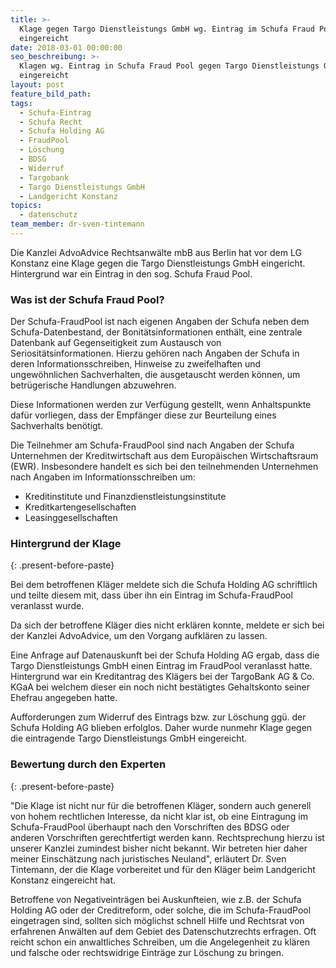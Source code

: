 ```yaml
---
title: >-
  Klage gegen Targo Dienstleistungs GmbH wg. Eintrag im Schufa Fraud Pool
  eingereicht
date: 2018-03-01 00:00:00
seo_beschreibung: >-
  Klagen wg. Eintrag in Schufa Fraud Pool gegen Targo Dienstleistungs GmbH
  eingereicht
layout: post
feature_bild_path:
tags:
  - Schufa-Eintrag
  - Schufa Recht
  - Schufa Holding AG
  - FraudPool
  - Löschung
  - BDSG
  - Widerruf
  - Targobank
  - Targo Dienstleistungs GmbH
  - Landgericht Konstanz
topics:
  - datenschutz
team_member: dr-sven-tintemann
---
```


Die Kanzlei AdvoAdvice Rechtsanwälte mbB aus Berlin hat vor dem LG Konstanz eine Klage gegen die Targo Dienstleistungs GmbH eingericht. Hintergrund war ein Eintrag in den sog. Schufa Fraud Pool.

### Was ist der Schufa Fraud Pool?

Der Schufa-FraudPool ist nach eigenen Angaben der Schufa neben dem Schufa-Datenbestand, der Bonitätsinformationen enthält, eine zentrale Datenbank auf Gegenseitigkeit zum Austausch von Seriositätsinformationen. Hierzu gehören nach Angaben der Schufa in deren Informationsschreiben, Hinweise zu zweifelhaften und ungewöhnlichen Sachverhalten, die ausgetauscht werden können, um betrügerische Handlungen abzuwehren.

Diese Informationen werden zur Verfügung gestellt, wenn Anhaltspunkte dafür vorliegen, dass der Empfänger diese zur Beurteilung eines Sachverhalts benötigt.

Die Teilnehmer am Schufa-FraudPool sind nach Angaben der Schufa Unternehmen der Kreditwirtschaft aus dem Europäischen Wirtschaftsraum (EWR). Insbesondere handelt es sich bei den teilnehmenden Unternehmen nach Angaben im Informationsschreiben um:

* Kreditinstitute und Finanzdienstleistungsinstitute
* Kreditkartengesellschaften
* Leasinggesellschaften

### Hintergrund der Klage
{: .present-before-paste}

Bei dem betroffenen Kläger meldete sich die Schufa Holding AG schriftlich und teilte diesem mit, dass über ihn ein Eintrag im Schufa-FraudPool veranlasst wurde.

Da sich der betroffene Kläger dies nicht erklären konnte, meldete er sich bei der Kanzlei AdvoAdvice, um den Vorgang aufklären zu lassen.

Eine Anfrage auf Datenauskunft bei der Schufa Holding AG ergab, dass die Targo Dienstleistungs GmbH einen Eintrag im FraudPool veranlasst hatte. Hintergrund war ein Kreditantrag des Klägers bei der TargoBank AG & Co. KGaA bei welchem dieser ein noch nicht bestätigtes Gehaltskonto seiner Ehefrau angegeben hatte.

Aufforderungen zum Widerruf des Eintrags bzw. zur Löschung ggü. der Schufa Holding AG blieben erfolglos. Daher wurde nunmehr Klage gegen die eintragende Targo Dienstleistungs GmbH eingereicht.

### Bewertung durch den Experten
{: .present-before-paste}

"Die Klage ist nicht nur für die betroffenen Kläger, sondern auch generell von hohem rechtlichen Interesse, da nicht klar ist, ob eine Eintragung im Schufa-FraudPool überhaupt nach den Vorschriften des BDSG oder anderen Vorschriften gerechtfertigt werden kann. Rechtsprechung hierzu ist unserer Kanzlei zumindest bisher nicht bekannt. Wir betreten hier daher meiner Einschätzung nach juristisches Neuland", erläutert Dr. Sven Tintemann, der die Klage vorbereitet und für den Kläger beim Landgericht Konstanz eingereicht hat.

Betroffene von Negativeinträgen bei Auskunfteien, wie z.B. der Schufa Holding AG oder der Creditreform, oder solche, die im Schufa-FraudPool eingetragen sind, sollten sich möglichst schnell Hilfe und Rechtsrat von erfahrenen Anwälten auf dem Gebiet des Datenschutzrechts erfragen. Oft reicht schon ein anwaltliches Schreiben, um die Angelegenheit zu klären und falsche oder rechtswidrige Einträge zur Löschung zu bringen.